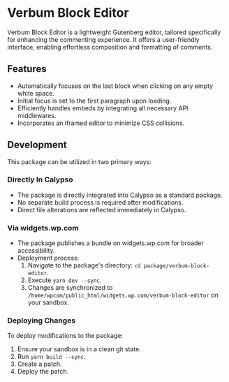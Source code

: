 # Verbum Block Editor

Verbum Block Editor is a lightweight Gutenberg editor, tailored specifically for enhancing the commenting experience. It offers a user-friendly interface, enabling effortless composition and formatting of comments.

## Features

- Automatically focuses on the last block when clicking on any empty white space.
- Initial focus is set to the first paragraph upon loading.
- Efficiently handles embeds by integrating all necessary API middlewares.
- Incorporates an iframed editor to minimize CSS collisions.

## Development

This package can be utilized in two primary ways:

### Directly In Calypso
- The package is directly integrated into Calypso as a standard package.
- No separate build process is required after modifications.
- Direct file alterations are reflected immediately in Calypso.

### Via widgets.wp.com
- The package publishes a bundle on widgets.wp.com for broader accessibility.
- Deployment process:
  1. Navigate to the package's directory: `cd package/verbum-block-editor`.
  2. Execute `yarn dev --sync`.
  3. Changes are synchronized to `/home/wpcom/public_html/widgets.wp.com/verbum-block-editor` on your sandbox.

### Deploying Changes

To deploy modifications to the package:
1. Ensure your sandbox is in a clean git state.
2. Run `yarn build --sync`.
3. Create a patch.
4. Deploy the patch.
